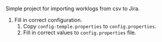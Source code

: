 Simple project for importing worklogs from csv to Jira.

1. Fill in correct configuration.
   1. Copy `config-temple.properties` to `config.properties`.
   2. Fill in correct values to `config.properties` file.
